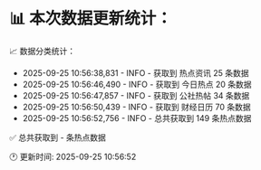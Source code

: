 📊 本次数据更新统计：
==========================

📈 数据分类统计：
- 2025-09-25 10:56:38,831 - INFO - 获取到 热点资讯 25 条数据
- 2025-09-25 10:56:46,490 - INFO - 获取到 今日热点 20 条数据
- 2025-09-25 10:56:47,857 - INFO - 获取到 公社热帖 34 条数据
- 2025-09-25 10:56:50,439 - INFO - 获取到 财经日历 70 条数据
- 2025-09-25 10:56:52,756 - INFO - 总共获取到 149 条热点数据

✅ 总共获取到 - 条热点数据

🕐 更新时间: 2025-09-25 10:56:52
